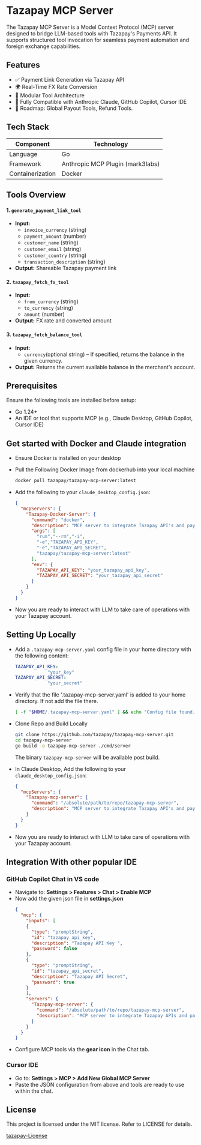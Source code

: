 # Tazapay MCP Server

The Tazapay MCP Server is a Model Context Protocol (MCP) server designed to bridge LLM-based tools with Tazapay's Payments API. It supports structured tool invocation for seamless payment automation and foreign exchange capabilities.

## Features

* ✅ Payment Link Generation via Tazapay API
* 🌍 Real-Time FX Rate Conversion
* 🧩 Modular Tool Architecture
* 🔗 Fully Compatible with Anthropic Claude, GitHub Copilot, Cursor IDE
* 📝 Roadmap: Global Payout Tools, Refund Tools.

## Tech Stack

| Component | Technology |
|-----------|------------|
| Language | Go |
| Framework | Anthropic MCP Plugin (mark3labs) |
| Containerization | Docker |

## Tools Overview

#### 1. `generate_payment_link_tool`
* **Input:**
   * `invoice_currency` (string)
   * `payment_amount` (number)
   * `customer_name` (string)
   * `customer_email` (string)
   * `customer_country` (string)
   * `transaction_description` (string)
* **Output:** Shareable Tazapay payment link

#### 2. `tazapay_fetch_fx_tool`
* **Input:**
   * `from_currency` (string)
   * `to_currency` (string)
   * `amount` (number)
* **Output:** FX rate and converted amount

#### 3. `tazapay_fetch_balance_tool`
* **Input:**
  * `currency`(optional string) – If specified, returns the balance in the given currency.
* **Output:** Returns the current available balance in the merchant’s account.

## Prerequisites

Ensure the following tools are installed before setup:

* Go 1.24+
* An IDE or tool that supports MCP (e.g., Claude Desktop, GitHub Copilot, Cursor IDE)

## Get started with Docker and Claude integration

- Ensure Docker is installed on your desktop
  
- Pull the Following Docker Image from dockerhub into your local machine
  ```bash
  docker pull tazapay/tazapay-mcp-server:latest
  ```

- Add the following to your `claude_desktop_config.json`:
   ```json
   {
     "mcpServers": {
       "Tazapay-Docker-Server": {
         "command": "docker",
         "description": "MCP server to integrate Tazapay API's and payments solutions.",
         "args": [
           "run","--rm","-i",
           "-e","TAZAPAY_API_KEY",
           "-e","TAZAPAY_API_SECRET",
           "tazapay/tazapay-mcp-server:latest"
         ],
         "env": {
           "TAZAPAY_API_KEY": "your_tazapay_api_key",
           "TAZAPAY_API_SECRET": "your_tazapay_api_secret"
         }
       }
     }
   }
   ```
- Now you are ready to interact with LLM to take care of operations with your Tazapay account.

## Setting Up Locally 

* Add a `.tazapay-mcp-server.yaml` config file in your home directory with the following content:

   ```yaml
   TAZAPAY_API_KEY:
               "your_key"
   TAZAPAY_API_SECRET:
               "your_secret"
   ```
   
- Verify that the file '.tazapay-mcp-server.yaml' is added to your home directory. If not add the file there.
  ```bash
  [ -f "$HOME/.tazapay-mcp-server.yaml" ] && echo "Config file found." || echo "Config file missing at $HOME/.tazapay-mcp-server.yaml"
  ```
- Clone Repo and Build Locally

   ```bash
   git clone https://github.com/tazapay/tazapay-mcp-server.git
   cd tazapay-mcp-server
   go build -o tazapay-mcp-server ./cmd/server
   ```
   The binary `tazapay-mcp-server` will be available post build.

- In Claude Desktop, Add the following to your `claude_desktop_config.json`:
   
   ```json
   {
     "mcpServers": {
       "Tazapay-mcp-server": {
         "command": "/absolute/path/to/repo/tazapay-mcp-server",
         "description": "MCP server to integrate Tazapay API's and payments solutions."
       }
     }
   }
   ```
- Now you are ready to interact with LLM to take care of operations with your Tazapay account.

## Integration With other popular IDE 

### GitHub Copilot Chat in VS code
* Navigate to: **Settings > Features > Chat > Enable MCP**
* Now add the given json file in **settings.json**
  ```json
  {
    "mcp": {
      "inputs": [
      {
        "type": "promptString",
        "id": "tazapay_api_key",
        "description": "Tazapay API Key ",
        "password": false
      },
      {
        "type": "promptString",
        "id": "tazapay_api_secret",
        "description": "Tazapay API Secret",
        "password": true
      }
      ],
      "servers": {
        "Tazapay-mcp-server": {
          "command": "/absolute/path/to/repo/tazapay-mcp-server",
          "description": "MCP server to integrate Tazapay APIs and payment solutions."
        }
      }
    }
  }
  ```
* Configure MCP tools via the **gear icon** in the Chat tab.

### Cursor IDE
* Go to: **Settings > MCP > Add New Global MCP Server**
* Paste the JSON configuration from above and tools are ready to use within the chat. 

## License

This project is licensed under the MIT license. Refer to LICENSE for details.

[tazapay-License](https://github.com/tazapay/tazapay-mcp-server/blob/feat-balance-tool-addition/LICENSE)
